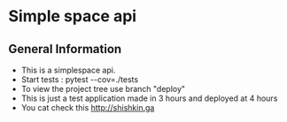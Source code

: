 # Simple space api
## General Information
- This is a simplespace api.
- Start tests : pytest --cov=./tests
- To view the project tree use branch "deploy"
- This is just a test application made in 3 hours and deployed at 4 hours
- You cat check this http://shishkin.ga




